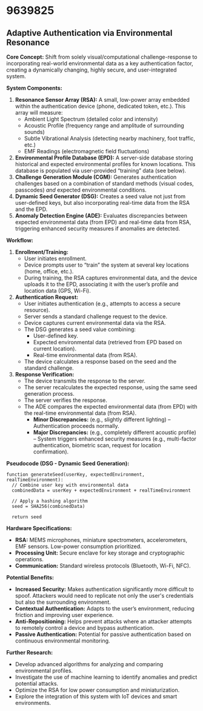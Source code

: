# 9639825

## Adaptive Authentication via Environmental Resonance

**Core Concept:** Shift from solely visual/computational challenge-response to incorporating real-world environmental data as a key authentication factor, creating a dynamically changing, highly secure, and user-integrated system.

**System Components:**

1.  **Resonance Sensor Array (RSA):** A small, low-power array embedded within the authentication device (phone, dedicated token, etc.). This array will measure:
    *   Ambient Light Spectrum (detailed color and intensity)
    *   Acoustic Profile (frequency range and amplitude of surrounding sounds)
    *   Subtle Vibrational Analysis (detecting nearby machinery, foot traffic, etc.)
    *   EMF Readings (electromagnetic field fluctuations)
2.  **Environmental Profile Database (EPD):** A server-side database storing historical and expected environmental profiles for known locations. This database is populated via user-provided “training” data (see below).
3.  **Challenge Generation Module (CGM):** Generates authentication challenges based on a combination of standard methods (visual codes, passcodes) *and* expected environmental conditions.
4.  **Dynamic Seed Generator (DSG):** Creates a seed value not just from user-defined keys, but also incorporating real-time data from the RSA and the EPD.
5.  **Anomaly Detection Engine (ADE):** Evaluates discrepancies between expected environmental data (from EPD) and real-time data from RSA, triggering enhanced security measures if anomalies are detected.

**Workflow:**

1.  **Enrollment/Training:**
    *   User initiates enrollment.
    *   Device prompts user to “train” the system at several key locations (home, office, etc.).
    *   During training, the RSA captures environmental data, and the device uploads it to the EPD, associating it with the user’s profile and location data (GPS, Wi-Fi).
2.  **Authentication Request:**
    *   User initiates authentication (e.g., attempts to access a secure resource).
    *   Server sends a standard challenge request to the device.
    *   Device captures current environmental data via the RSA.
    *   The DSG generates a seed value combining:
        *   User-defined key.
        *   Expected environmental data (retrieved from EPD based on current location).
        *   Real-time environmental data (from RSA).
    *   The device calculates a response based on the seed and the standard challenge.
3.  **Response Verification:**
    *   The device transmits the response to the server.
    *   The server recalculates the expected response, using the same seed generation process.
    *   The server verifies the response.
    *   The ADE compares the expected environmental data (from EPD) with the real-time environmental data (from RSA).
        *   **Minor Discrepancies:** (e.g., slightly different lighting) – Authentication proceeds normally.
        *   **Major Discrepancies:** (e.g., completely different acoustic profile) – System triggers enhanced security measures (e.g., multi-factor authentication, biometric scan, request for location confirmation).

**Pseudocode (DSG - Dynamic Seed Generation):**

```
function generateSeed(userKey, expectedEnvironment, realTimeEnvironment):
  // Combine user key with environmental data
  combinedData = userKey + expectedEnvironment + realTimeEnvironment

  // Apply a hashing algorithm
  seed = SHA256(combinedData)

  return seed
```

**Hardware Specifications:**

*   **RSA:** MEMS microphones, miniature spectrometers, accelerometers, EMF sensors. Low-power consumption prioritized.
*   **Processing Unit:** Secure enclave for key storage and cryptographic operations.
*   **Communication:** Standard wireless protocols (Bluetooth, Wi-Fi, NFC).

**Potential Benefits:**

*   **Increased Security:** Makes authentication significantly more difficult to spoof. Attackers would need to replicate not only the user's credentials but also the surrounding environment.
*   **Contextual Authentication:** Adapts to the user’s environment, reducing friction and improving user experience.
*   **Anti-Repositioning:** Helps prevent attacks where an attacker attempts to remotely control a device and bypass authentication.
*   **Passive Authentication:** Potential for passive authentication based on continuous environmental monitoring.

**Further Research:**

*   Develop advanced algorithms for analyzing and comparing environmental profiles.
*   Investigate the use of machine learning to identify anomalies and predict potential attacks.
*   Optimize the RSA for low power consumption and miniaturization.
*   Explore the integration of this system with IoT devices and smart environments.